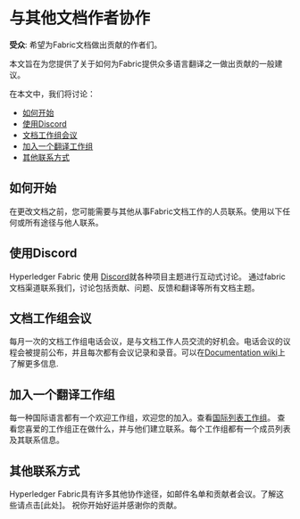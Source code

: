 # 与其他文档作者协作

**受众**: 希望为Fabric文档做出贡献的作者们。

本文旨在为您提供了关于如何为Fabric提供众多语言翻译之一做出贡献的一般建议。

在本文中，我们将讨论：

* [如何开始](#如何开始)
* [使用Discord](#使用Discord)
* [文档工作组会议](#文档工作组会议)
* [加入一个翻译工作组](#加入一个翻译工作组)
* [其他联系方式](#其他联系方式)

## 如何开始

在更改文档之前，您可能需要与其他从事Fabric文档工作的人员联系。使用以下任何或所有途径与他人联系。

## 使用Discord

Hyperledger Fabric 使用 [Discord](https://discord.com/invite/hyperledger)就各种项目主题进行互动式讨论。
通过fabric文档渠道联系我们，讨论包括贡献、问题、反馈和翻译等所有文档主题。

## 文档工作组会议

每月一次的文档工作组电话会议，是与文档工作人员交流的好机会。电话会议的议程会被提前公布，并且每次都有会议记录和录音。可以在[Documentation wiki](https://wiki.hyperledger.org/display/fabric/Documentation+Working+Group)上了解更多信息.

## 加入一个翻译工作组

每一种国际语言都有一个欢迎工作组，欢迎您的加入。查看[国际列表工作组](https://wiki.hyperledger.org/display/I18N/International+groups)。
查看您喜爱的工作组正在做什么，并与他们建立联系。每个工作组都有一个成员列表及其联系信息。

## 其他联系方式

Hyperledger Fabric具有许多其他协作途径，如邮件名单和贡献者会议。了解这些请点击[此处]。
祝你开始好运并感谢你的贡献。

<!--- Licensed under Creative Commons Attribution 4.0 International License
https://creativecommons.org/licenses/by/4.0/ -->
